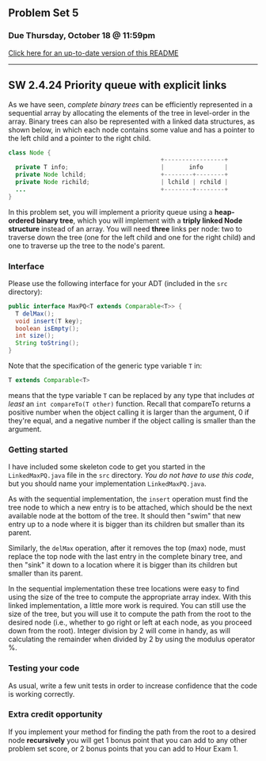 ## Problem Set 5

### Due Thursday, October 18 @ 11:59pm

[Click here for an up-to-date version of this README](https://github.com/BC-CSCI-1102-F18-MW/ps5/README.md) 

---
## SW 2.4.24 Priority queue with explicit links

As we have seen, *complete binary trees* can be efficiently represented in a sequential array by allocating the elements of the tree in level-order in the array. Binary trees can also be represented with a linked data structures, as shown below, in which each node contains some value and has a pointer to the left child and a pointer to the right child.


```java
class Node {
                                           +-----------------+
  private T info;                          |       info      |
  private Node lchild;                     +--------+--------+
  private Node richild;                    | lchild | rchild |
  ...                                      +--------+--------+
}
```

In this problem set, you will implement a priority queue using a **heap-ordered binary tree**, which you will implement with a **triply linked Node structure** instead of an array. You will need **three** links per node: two to traverse down the tree (one for the left child and one for the right child) and one to traverse up the tree to the node's parent. 

### Interface
Please use the following interface for your ADT (included in the `src` directory):

```java
public interface MaxPQ<T extends Comparable<T>> {
  T delMax();
  void insert(T key);
  boolean isEmpty();
  int size();
  String toString();
}
```

Note that the specification of the generic type variable `T` in:

```java
T extends Comparable<T>
```

means that the type variable `T` can be replaced by any type that includes *at least* an `int compareTo(T other)` function. Recall that compareTo returns a positive number when the object calling it is larger than the argument, 0 if they're equal, and a negative number if the object calling is smaller than the argument.

### Getting started
I have included some skeleton code to get you started in the `LinkedMaxPQ.java` file in the `src` directory. *You do not have to use this code*, but you should name your implementation `LinkedMaxPQ.java`.

As with the sequential implementation, the `insert` operation must find the tree node to which a new entry is to be attached, which should be the next available node at the bottom of the tree. It should then "swim" that new entry up to a node where it is bigger than its children but smaller than its parent.

Similarly, the `delMax` operation, after it removes the top (max) node, must replace the top node with the last entry in the complete binary tree, and then "sink" it down to a location where it is bigger than its children but smaller than its parent. 

In the sequential implementation these tree locations were easy to find using the size of the tree to compute the appropriate array index. With this linked implementation, a little more work is required. You can still use the size of the tree, but you will use it to compute the path from the root to the desired node (i.e., whether to go right or left at each node, as you proceed down from the root). Integer division by 2 will come in handy, as will calculating the remainder when divided by 2 by using the modulus operator %.

### Testing your code
As usual, write a few unit tests in order to increase confidence that the code is working correctly.

### Extra credit opportunity
If you implement your method for finding the path from the root to a desired node **recursively** you will get 1 bonus point that you can add to any other problem set score, or 2 bonus points that you can add to Hour Exam 1.

